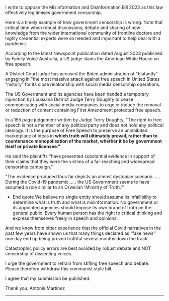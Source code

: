 I write to oppose the Misinformation and Disinformation Bill 2023 as this law effectively legitimises government censorship.

Here is a timely example of how government censorship is wrong. Note that critical time when robust discussions, debate and
sharing of new knowledge from the wider international community of frontline doctors and highly credential experts were so
needed and important to help deal with a pandemic.

According to the latest Newspoint publication dated August 2023 published by Family Voice Australia, a US judge slams the
American White House on free speech.

A District Court judge has accused the Biden administration of "blatantly" engaging in "the most massive attack against free
speech in United States "history" for its close relationship with social media censorship operations.

The US Government and its agencies have been handed a temporary injunction by Louisiana District Judge Terry Doughty to
cease communicating with social media companies to urge or induce the removal or reduction of content containing First
Amendment protected free speech.

In a 155 page judgement written by Judge Terry Doughty, "The right to free speech is not a member of any political party and
does not hold any political ideology. It is the purpose of Free Speech to preserve an uninhibited marketplace of ideas in
**which truth will ultimately prevail, rather than to countenance monopolisation of the market, whether it be by**
**government itself or private licensee."**

He said the plaintiffs "have presented substantial evidence in support of their claims that they were the victims of a far-reaching
and widespread censorship campaign."

"The evidence produced thus far depicts an almost dystopian scenario ..... During the Covid-19 pandemic ..... the US
Government seems to have assumed a role similar to an Orwelian 'Ministry of Truth.'"

- End quote 
We believe no single entity should assume its infallibility to determine what is truth and what is misinformation. No government or
its appointed agencies should impose its own brand of truth on the general public. Every human person has the right to critical
thinking and express themselves freely in speech and opinions.

And we know from bitter experience that the official Covid narratives in the past few years have shown us that many things
declared as “fake news” one day end up being proven truthful several months down the track.

Catastrophic policy errors are best avoided by robust debate and NOT censorship of dissenting voices.

I urge the government to refrain from stifling free speech and debate. Please therefore withdraw this communist style bill.

I agree that my submission be published.

Thank you.
Antonia Martinez


-----

